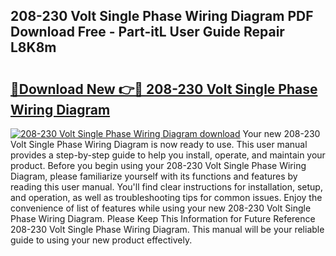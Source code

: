 ## 208-230 Volt Single Phase Wiring Diagram PDF Download Free - Part-itL User Guide Repair L8K8m

# <h2><a href="http://dfrq90.blite.top/?on=208-230+Volt+Single+Phase+Wiring+Diagram">🔗Download New 👉🔴 208-230 Volt Single Phase Wiring Diagram</a></h2>

[![208-230 Volt Single Phase Wiring Diagram download](https://i.imgur.com/lujVjoI.png)](http://dfrq90.blite.top/?on=208-230+Volt+Single+Phase+Wiring+Diagram)
Your new 208-230 Volt Single Phase Wiring Diagram is now ready to use. This user manual provides a step-by-step guide to help you install, operate, and maintain your product. Before you begin using your 208-230 Volt Single Phase Wiring Diagram, please familiarize yourself with its functions and features by reading this user manual. You'll find clear instructions for installation, setup, and operation, as well as troubleshooting tips for common issues. Enjoy the convenience of list of features while using your new 208-230 Volt Single Phase Wiring Diagram. Please Keep This Information for Future Reference 208-230 Volt Single Phase Wiring Diagram. This manual will be your reliable guide to using your new product effectively.
